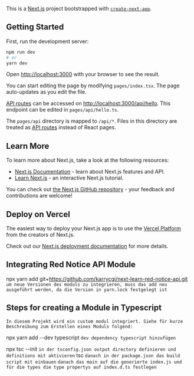 This is a [Next.js](https://nextjs.org/) project bootstrapped with [`create-next-app`](https://github.com/vercel/next.js/tree/canary/packages/create-next-app).

## Getting Started

First, run the development server:

```bash
npm run dev
# or
yarn dev
```

Open [http://localhost:3000](http://localhost:3000) with your browser to see the result.

You can start editing the page by modifying `pages/index.tsx`. The page auto-updates as you edit the file.

[API routes](https://nextjs.org/docs/api-routes/introduction) can be accessed on [http://localhost:3000/api/hello](http://localhost:3000/api/hello). This endpoint can be edited in `pages/api/hello.ts`.

The `pages/api` directory is mapped to `/api/*`. Files in this directory are treated as [API routes](https://nextjs.org/docs/api-routes/introduction) instead of React pages.

## Learn More

To learn more about Next.js, take a look at the following resources:

- [Next.js Documentation](https://nextjs.org/docs) - learn about Next.js features and API.
- [Learn Next.js](https://nextjs.org/learn) - an interactive Next.js tutorial.

You can check out [the Next.js GitHub repository](https://github.com/vercel/next.js/) - your feedback and contributions are welcome!

## Deploy on Vercel

The easiest way to deploy your Next.js app is to use the [Vercel Platform](https://vercel.com/new?utm_medium=default-template&filter=next.js&utm_source=create-next-app&utm_campaign=create-next-app-readme) from the creators of Next.js.

Check out our [Next.js deployment documentation](https://nextjs.org/docs/deployment) for more details.


## Integrating Red Notice API Module

npx yarn add git+https://github.com/karrycgi/next-learn-red-notice-api.git
```um neue Versionen des moduls zu integrieren, muss das add neu ausgeführt werden, da die Version in yarn.lock festgelegt ist```

## Steps for creating a Module in Typescript

```In diesem Projekt wird ein custom modul integriert. Siehe für kurze Beschreibung zum Erstellen eines Moduls folgend: ```

npx yarn add --dev typescript ```dev dependency typescript hinzufügen```

npx tsc --init ```in der tsconfig.json output directory definieren und definitions mit aktivieren```
tsc ```danach in der package.json das build script mit einbauen```
```danach das main auf die generierte index.js und für die types die type propertys auf index.d.ts festlegen```



